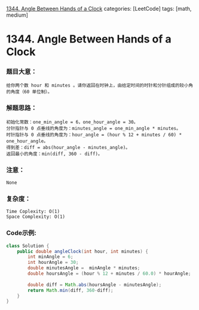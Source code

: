 [1344. Angle Between Hands of a Clock](https://leetcode.com/problems/angle-between-hands-of-a-clock/)
categories: [LeetCode]
tags: [math, medium] 
# <span id="1344">1344. Angle Between Hands of a Clock</span>
### 题目大意：
    给你两个数 hour 和 minutes 。请你返回在时钟上，由给定时间的时针和分针组成的较小角的角度（60 单位制）。
### 解题思路：
    初始化常数：one_min_angle = 6，one_hour_angle = 30。
    分针指针与 0 点垂线的角度为：minutes_angle = one_min_angle * minutes。
    时针指针与 0 点垂线的角度为：hour_angle = (hour % 12 + minutes / 60) * one_hour_angle。
    得到差：diff = abs(hour_angle - minutes_angle)。
    返回最小的角度：min(diff, 360 - diff)。
### 注意：
    None
### 复杂度：
    Time Coplexity: O(1)
    Space Complexity: O(1)
### Code示例:
```Java
class Solution {
    public double angleClock(int hour, int minutes) {
        int minAngle = 6;
        int hourAngle = 30;
        double minutesAngle =  minAngle * minutes;
        double hoursAngle = (hour % 12 + minutes / 60.0) * hourAngle;
        
        double diff = Math.abs(hoursAngle - minutesAngle);
        return Math.min(diff, 360-diff);
    }
}
```
